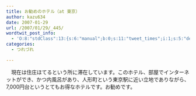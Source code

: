 ```yaml
---
title: お勧めのホテル（at 東京）
author: kazu634
date: 2007-01-29
url: /2007/01/29/_445/
wordtwit_post_info:
  - 'O:8:"stdClass":13:{s:6:"manual";b:0;s:11:"tweet_times";i:1;s:5:"delay";i:0;s:7:"enabled";i:1;s:10:"separation";s:2:"60";s:7:"version";s:3:"3.7";s:14:"tweet_template";b:0;s:6:"status";i:2;s:6:"result";a:0:{}s:13:"tweet_counter";i:2;s:13:"tweet_log_ids";a:1:{i:0;i:2761;}s:9:"hash_tags";a:0:{}s:8:"accounts";a:1:{i:0;s:7:"kazu634";}}'
categories:
  - つれづれ

---
```

<div class="section">
<p>
<a target="_blank" href=""><img align="left" alt="" src="http://img.simpleapi.net/small/about:blank" border="0" /></a>
</p>
  
<p>
    　現在は住庄ほてるという所に滞在しています。このホテル、部屋でインターネットができ、かつ内風呂があり、人形町という東京駅に近い立地でありながら、7,000円台というとてもお得なホテルです。お勧めです。
</p>
</div>